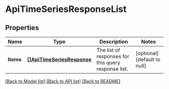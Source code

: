 # ApiTimeSeriesResponseList

## Properties
Name | Type | Description | Notes
------------ | ------------- | ------------- | -------------
**Items** | [**[]ApiTimeSeriesResponse**](ApiTimeSeriesResponse.md) | The list of responses for this query response list. | [optional] [default to null]

[[Back to Model list]](../README.md#documentation-for-models) [[Back to API list]](../README.md#documentation-for-api-endpoints) [[Back to README]](../README.md)

